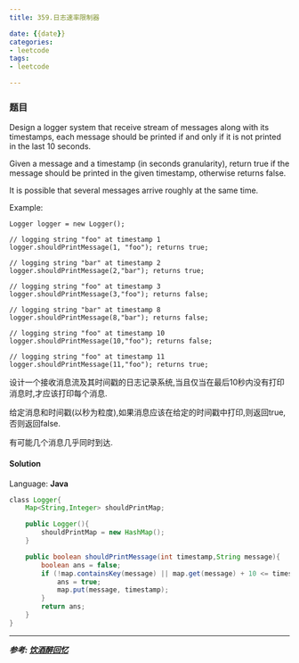 ```yaml
---
title: 359.日志速率限制器

date: {{date}}
categories:
- leetcode
tags:
- leetcode

---
```

### 题目
Design a logger system that receive stream of messages along with its timestamps, each message should be printed if and only if it is not printed in the last 10 seconds.

Given a message and a timestamp (in seconds granularity), return true if the message should be printed in the given timestamp, otherwise returns false.

It is possible that several messages arrive roughly at the same time.

Example:
```
Logger logger = new Logger();

// logging string "foo" at timestamp 1
logger.shouldPrintMessage(1, "foo"); returns true;

// logging string "bar" at timestamp 2
logger.shouldPrintMessage(2,"bar"); returns true;

// logging string "foo" at timestamp 3
logger.shouldPrintMessage(3,"foo"); returns false;

// logging string "bar" at timestamp 8
logger.shouldPrintMessage(8,"bar"); returns false;

// logging string "foo" at timestamp 10
logger.shouldPrintMessage(10,"foo"); returns false;

// logging string "foo" at timestamp 11
logger.shouldPrintMessage(11,"foo"); returns true;
```
设计一个接收消息流及其时间戳的日志记录系统,当且仅当在最后10秒内没有打印消息时,才应该打印每个消息.

给定消息和时间戳(以秒为粒度),如果消息应该在给定的时间戳中打印,则返回true,否则返回false.

有可能几个消息几乎同时到达.


#### Solution

Language: **Java**

```java
​class Logger{
    Map<String,Integer> shouldPrintMap;

    public Logger(){
        shouldPrintMap = new HashMap();
    }

    public boolean shouldPrintMessage(int timestamp,String message){
        boolean ans = false;
        if (!map.containsKey(message) || map.get(message) + 10 <= timestamp) {
            ans = true;
            map.put(message, timestamp);
        }
        return ans;
    }
}
```
---
***参考:
[饮酒醉回忆](https://www.jianshu.com/p/70eebfaada60)***
